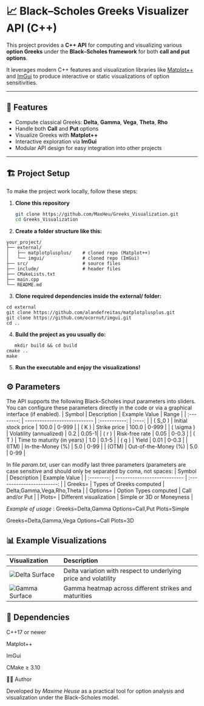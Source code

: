 # 📈 Black–Scholes Greeks Visualizer API (C++)

This project provides a **C++ API** for computing and visualizing various **option Greeks** under the **Black–Scholes framework** for both **call and put options**.  

It leverages modern C++ features and visualization libraries like [Matplot++](https://github.com/alandefreitas/matplotplusplus) and [ImGui](https://github.com/ocornut/imgui) to produce interactive or static visualizations of option sensitivities.

---

## 🧮 Features

- Compute classical Greeks: **Delta**, **Gamma**, **Vega**, **Theta**, **Rho**  
- Handle both **Call** and **Put** options  
- Visualize Greeks with **Matplot++**  
- Interactive exploration via **ImGui**  
- Modular API design for easy integration into other projects  

---

## 🏗️ Project Setup

To make the project work locally, follow these steps:

1. **Clone this repository**  
   ```bash
   git clone https://github.com/MaxHeu/Greeks_Visualization.git
   cd Greeks_Visualization
2. **Create a folder structure like this:**
```
your_project/
├── external/
│   ├── matplotplusplus/    # cloned repo (Matplot++)
│   └── imgui/              # cloned repo (ImGui)
├── src/                    # source files
├── include/                # header files
├── CMakeLists.txt
├── main.cpp
└── README.md
```
3. **Clone required dependencies inside the external/ folder:**
```
cd external
git clone https://github.com/alandefreitas/matplotplusplus.git
git clone https://github.com/ocornut/imgui.git
cd ..
```
4. **Build the project as you usually do:**
```
   mkdir build && cd build
cmake ..
make
```
5. **Run the executable and enjoy the visualizations!**

## ⚙️ Parameters
The API supports the following Black–Scholes input parameters into sliders. You can configure these parameters directly in the code or via a graphical interface (if enabled).
|   Symbol   | Description                  | Example Value |  Range |
| :--------: | ---------------------------- | :-----------: | :----: |
|   ( S_0 )  | Initial stock price          |     100.0     |  0-999 |
|    ( K )   | Strike price                 |     100.0     |  0-999 |
| ( \sigma ) | Volatility (annualized)      |      0.2      |  0.05-1|
|    ( r )   | Risk-free rate               |      0.05     |  0-0.3 |
|    ( T )   | Time to maturity (in years)  |      1.0      | 0.1-5  |
|    ( q )   | Yield                        |      0.01     | 0-0.3  |
|    (ITM)   | In-the-Money (%)             |      5.0      | 0-99   |
|    (OTM)   | Out-of-the-Money (%)         |      5.0      | 0-99   |

In file _param.txt_, user can modify last three parameters (parameters are case sensitive and should only be separated by coma, not spaces: 
|   Symbol   | Description                  | Example Value               |
| :--------: | ---------------------------- | :------------------------:  |
|   Greeks=  | Types of Greeks computed     |  Delta,Gamma,Vega,Rho,Theta |
|   Options= | Option Types computed        |     Call and/or Put         |
|   Plots=   | Different visualization      |  Simple or 3D or Moneyness  |

_Example of usage_ : 
Greeks=Delta,Gamma
Options=Call,Put
Plots=Simple

Greeks=Delta,Gamma,Vega
Options=Call
Plots=3D

## 📊 Example Visualizations
| Visualization              | Description                                                     |
| :------------------------- | :-------------------------------------------------------------- |
| ![Delta Surface](fig1.png) | Delta variation with respect to underlying price and volatility |
| ![Gamma Surface](fig2.png) | Gamma heatmap across different strikes and maturities           |

## 🧰 Dependencies

C++17 or newer

Matplot++

ImGui

CMake ≥ 3.10

🧑‍💻 Author

Developed by _Maxime Heuse_ as a practical tool for option analysis and visualization under the Black–Scholes model.

